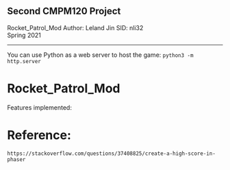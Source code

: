## Second CMPM120 Project 
Rocket_Patrol_Mod
Author: Leland Jin 
SID:    nli32 \
Spring 2021  

---

You can use Python as a web server to host the game:
`python3 -m http.server`
# Rocket_Patrol_Mod

Features implemented:

# Reference:
`https://stackoverflow.com/questions/37408825/create-a-high-score-in-phaser`
